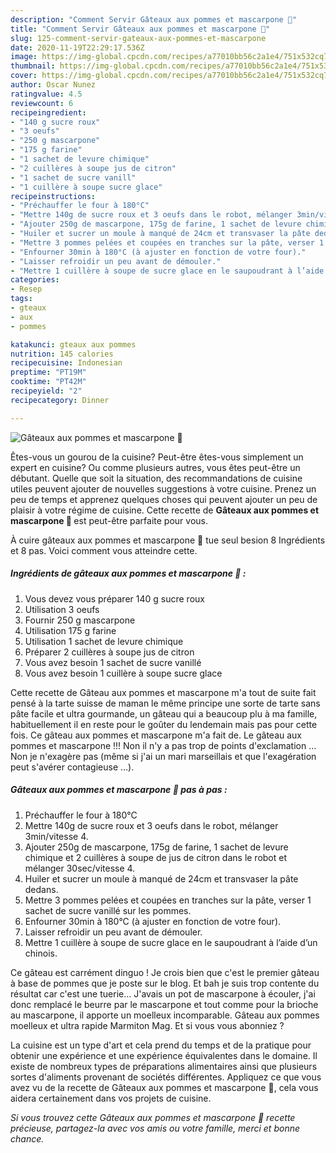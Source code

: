 ```yaml
---
description: "Comment Servir Gâteaux aux pommes et mascarpone 🍰"
title: "Comment Servir Gâteaux aux pommes et mascarpone 🍰"
slug: 125-comment-servir-gateaux-aux-pommes-et-mascarpone
date: 2020-11-19T22:29:17.536Z
image: https://img-global.cpcdn.com/recipes/a77010bb56c2a1e4/751x532cq70/gateaux-aux-pommes-et-mascarpone-🍰-photo-principale-de-la-recette.jpg
thumbnail: https://img-global.cpcdn.com/recipes/a77010bb56c2a1e4/751x532cq70/gateaux-aux-pommes-et-mascarpone-🍰-photo-principale-de-la-recette.jpg
cover: https://img-global.cpcdn.com/recipes/a77010bb56c2a1e4/751x532cq70/gateaux-aux-pommes-et-mascarpone-🍰-photo-principale-de-la-recette.jpg
author: Oscar Nunez
ratingvalue: 4.5
reviewcount: 6
recipeingredient:
- "140 g sucre roux"
- "3 oeufs"
- "250 g mascarpone"
- "175 g farine"
- "1 sachet de levure chimique"
- "2 cuillères à soupe jus de citron"
- "1 sachet de sucre vanill"
- "1 cuillère à soupe sucre glace"
recipeinstructions:
- "Préchauffer le four à 180°C"
- "Mettre 140g de sucre roux et 3 oeufs dans le robot, mélanger 3min/vitesse 4."
- "Ajouter 250g de mascarpone, 175g de farine, 1 sachet de levure chimique et 2 cuillères à soupe de jus de citron dans le robot et mélanger 30sec/vitesse 4."
- "Huiler et sucrer un moule à manqué de 24cm et transvaser la pâte dedans."
- "Mettre 3 pommes pelées et coupées en tranches sur la pâte, verser 1 sachet de sucre vanillé sur les pommes."
- "Enfourner 30min à 180°C (à ajuster en fonction de votre four)."
- "Laisser refroidir un peu avant de démouler."
- "Mettre 1 cuillère à soupe de sucre glace en le saupoudrant à l’aide d’un chinois."
categories:
- Resep
tags:
- gteaux
- aux
- pommes

katakunci: gteaux aux pommes 
nutrition: 145 calories
recipecuisine: Indonesian
preptime: "PT19M"
cooktime: "PT42M"
recipeyield: "2"
recipecategory: Dinner

---
```



![Gâteaux aux pommes et mascarpone 🍰](https://img-global.cpcdn.com/recipes/a77010bb56c2a1e4/751x532cq70/gateaux-aux-pommes-et-mascarpone-🍰-photo-principale-de-la-recette.jpg)

Êtes-vous un gourou de la cuisine? Peut-être êtes-vous simplement un expert en cuisine? Ou comme plusieurs autres, vous êtes peut-être un débutant. Quelle que soit la situation, des recommandations de cuisine utiles peuvent ajouter de nouvelles suggestions à votre cuisine. Prenez un peu de temps et apprenez quelques choses qui peuvent ajouter un peu de plaisir à votre régime de cuisine. Cette recette de <strong> Gâteaux aux pommes et mascarpone 🍰 </strong> est peut-être parfaite pour vous.

<!--inarticleads1-->

À cuire gâteaux aux pommes et mascarpone 🍰 tue seul besion 8 Ingrédients et 8 pas. Voici comment vous atteindre cette.

##### Ingrédients de gâteaux aux pommes et mascarpone 🍰 :

1. Vous devez vous préparer 140 g sucre roux
1. Utilisation 3 oeufs
1. Fournir 250 g mascarpone
1. Utilisation 175 g farine
1. Utilisation 1 sachet de levure chimique
1. Préparer 2 cuillères à soupe jus de citron
1. Vous avez besoin 1 sachet de sucre vanillé
1. Vous avez besoin 1 cuillère à soupe sucre glace


Cette recette de Gâteau aux pommes et mascarpone m&#39;a tout de suite fait pensé à la tarte suisse de maman le même principe une sorte de tarte sans pâte facile et ultra gourmande, un gâteau qui a beaucoup plu à ma famille, habituellement il en reste pour le goûter du lendemain mais pas pour cette fois. Ce gâteau aux pommes et mascarpone m&#39;a fait de. Le gâteau aux pommes et mascarpone !!! Non il n&#39;y a pas trop de points d&#39;exclamation … Non je n&#39;exagère pas (même si j&#39;ai un mari marseillais et que l&#39;exagération peut s&#39;avérer contagieuse …). 

<!--inarticleads2-->

##### Gâteaux aux pommes et mascarpone 🍰 pas à pas :

1. Préchauffer le four à 180°C
1. Mettre 140g de sucre roux et 3 oeufs dans le robot, mélanger 3min/vitesse 4.
1. Ajouter 250g de mascarpone, 175g de farine, 1 sachet de levure chimique et 2 cuillères à soupe de jus de citron dans le robot et mélanger 30sec/vitesse 4.
1. Huiler et sucrer un moule à manqué de 24cm et transvaser la pâte dedans.
1. Mettre 3 pommes pelées et coupées en tranches sur la pâte, verser 1 sachet de sucre vanillé sur les pommes.
1. Enfourner 30min à 180°C (à ajuster en fonction de votre four).
1. Laisser refroidir un peu avant de démouler.
1. Mettre 1 cuillère à soupe de sucre glace en le saupoudrant à l’aide d’un chinois.


Ce gâteau est carrément dinguo ! Je crois bien que c&#39;est le premier gâteau à base de pommes que je poste sur le blog. Et bah je suis trop contente du résultat car c&#39;est une tuerie… J&#39;avais un pot de mascarpone à écouler, j&#39;ai donc remplacé le beurre par le mascarpone et tout comme pour la brioche au mascarpone, il apporte un moelleux incomparable. Gâteau aux pommes moelleux et ultra rapide Marmiton Mag. Et si vous vous abonniez ? 

<!--inarticleads1-->

<p>
La cuisine est un type d'art et cela prend du temps et de la pratique pour obtenir une expérience et une expérience équivalentes dans le domaine. Il existe de nombreux types de préparations alimentaires ainsi que plusieurs sortes d'aliments provenant de sociétés différentes. Appliquez ce que vous avez vu de la recette de Gâteaux aux pommes et mascarpone 🍰, cela vous aidera certainement dans vos projets de cuisine.
</p>

<p>
<i>Si vous trouvez cette Gâteaux aux pommes et mascarpone 🍰 recette précieuse, partagez-la avec vos amis ou votre famille, merci et bonne chance.</i>
</p>
